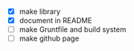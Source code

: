 - [x] make library
- [x] document in README
- [ ] make Gruntfile and build system
- [ ] make github page

